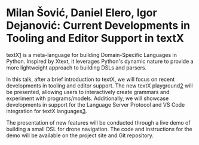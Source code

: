 # Milan Šović, Daniel Elero, Igor Dejanović: Current Developments in Tooling and Editor Support in textX

textX[1] is a meta-language for building Domain-Specific Languages in Python.
Inspired by Xtext, it leverages Python's dynamic nature to provide a more
lightweight approach to building DSLs and parsers.

In this talk, after a brief introduction to textX, we will focus on recent
developments in tooling and editor support. The new textX playground[2] will be
presented, allowing users to interactively create grammars and experiment with
programs/models. Additionally, we will showcase developments in support for the
Language Server Protocol and VS Code integration for textX languages[3].

The presentation of new features will be conducted through a live demo of
building a small DSL for drone navigation. The code and instructions for the
demo will be available on the project site and Git repository.

[1]: https://github.com/textX/textX/
[2]: https://github.com/textX/textx-playground
[3]: https://github.com/textX/textX-LS